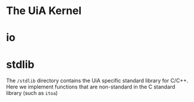 # The UiA Kernel

# io

# stdlib
The `/stdlib` directory contains the UiA specific standard library for C/C++. Here we implement functions that are non-standard
in the C standard library (such as `itoa`)
